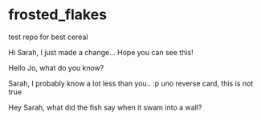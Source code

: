 # frosted_flakes
test repo for best cereal

Hi Sarah, I just made a change... Hope you can see this!



Hello Jo, what do you know? 

Sarah, I probably know a lot less than you.. :p
uno reverse card, this is not true

Hey Sarah, what did the fish say when it swam into a wall?